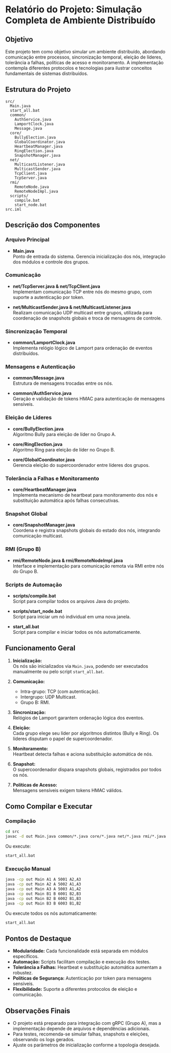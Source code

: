 # Relatório do Projeto: Simulação Completa de Ambiente Distribuído

## Objetivo

Este projeto tem como objetivo simular um ambiente distribuído, abordando comunicação entre processos, sincronização temporal, eleição de líderes, tolerância a falhas, políticas de acesso e monitoramento. A implementação contempla diferentes protocolos e tecnologias para ilustrar conceitos fundamentais de sistemas distribuídos.

## Estrutura do Projeto

```
src/
  Main.java
  start_all.bat
  common/
    AuthService.java
    LamportClock.java
    Message.java
  core/
    BullyElection.java
    GlobalCoordinator.java
    HeartbeatManager.java
    RingElection.java
    SnapshotManager.java
  net/
    MulticastListener.java
    MulticastSender.java
    TcpClient.java
    TcpServer.java
  rmi/
    RemoteNode.java
    RemoteNodeImpl.java
  scripts/
    compile.bat
    start_node.bat
src.iml
```

## Descrição dos Componentes

### Arquivo Principal

- **Main.java**  
  Ponto de entrada do sistema. Gerencia inicialização dos nós, integração dos módulos e controle dos grupos.

### Comunicação

- **net/TcpServer.java & net/TcpClient.java**  
  Implementam comunicação TCP entre nós do mesmo grupo, com suporte a autenticação por token.

- **net/MulticastSender.java & net/MulticastListener.java**  
  Realizam comunicação UDP multicast entre grupos, utilizada para coordenação de snapshots globais e troca de mensagens de controle.

### Sincronização Temporal

- **common/LamportClock.java**  
  Implementa relógio lógico de Lamport para ordenação de eventos distribuídos.

### Mensagens e Autenticação

- **common/Message.java**  
  Estrutura de mensagens trocadas entre os nós.

- **common/AuthService.java**  
  Geração e validação de tokens HMAC para autenticação de mensagens sensíveis.

### Eleição de Líderes

- **core/BullyElection.java**  
  Algoritmo Bully para eleição de líder no Grupo A.

- **core/RingElection.java**  
  Algoritmo Ring para eleição de líder no Grupo B.

- **core/GlobalCoordinator.java**  
  Gerencia eleição do supercoordenador entre líderes dos grupos.

### Tolerância a Falhas e Monitoramento

- **core/HeartbeatManager.java**  
  Implementa mecanismo de heartbeat para monitoramento dos nós e substituição automática após falhas consecutivas.

### Snapshot Global

- **core/SnapshotManager.java**  
  Coordena e registra snapshots globais do estado dos nós, integrando comunicação multicast.

### RMI (Grupo B)

- **rmi/RemoteNode.java & rmi/RemoteNodeImpl.java**  
  Interface e implementação para comunicação remota via RMI entre nós do Grupo B.

### Scripts de Automação

- **scripts/compile.bat**  
  Script para compilar todos os arquivos Java do projeto.

- **scripts/start_node.bat**  
  Script para iniciar um nó individual em uma nova janela.

- **start_all.bat**  
  Script para compilar e iniciar todos os nós automaticamente.

## Funcionamento Geral

1. **Inicialização:**  
   Os nós são inicializados via `Main.java`, podendo ser executados manualmente ou pelo script `start_all.bat`.

2. **Comunicação:**  
   - Intra-grupo: TCP (com autenticação).
   - Intergrupo: UDP Multicast.
   - Grupo B: RMI.

3. **Sincronização:**  
   Relógios de Lamport garantem ordenação lógica dos eventos.

4. **Eleição:**  
   Cada grupo elege seu líder por algoritmos distintos (Bully e Ring). Os líderes disputam o papel de supercoordenador.

5. **Monitoramento:**  
   Heartbeat detecta falhas e aciona substituição automática de nós.

6. **Snapshot:**  
   O supercoordenador dispara snapshots globais, registrados por todos os nós.

7. **Políticas de Acesso:**  
   Mensagens sensíveis exigem tokens HMAC válidos.

## Como Compilar e Executar

### Compilação

```bat
cd src
javac -d out Main.java common/*.java core/*.java net/*.java rmi/*.java
```
Ou execute:
```bat
start_all.bat
```

### Execução Manual

```bat
java -cp out Main A1 A 5001 A2,A3
java -cp out Main A2 A 5002 A1,A3
java -cp out Main A3 A 5003 A1,A2
java -cp out Main B1 B 6001 B2,B3
java -cp out Main B2 B 6002 B1,B3
java -cp out Main B3 B 6003 B1,B2
```
Ou execute todos os nós automaticamente:
```bat
start_all.bat
```

## Pontos de Destaque

- **Modularidade:** Cada funcionalidade está separada em módulos específicos.
- **Automação:** Scripts facilitam compilação e execução dos testes.
- **Tolerância a Falhas:** Heartbeat e substituição automática aumentam a robustez.
- **Políticas de Segurança:** Autenticação por token para mensagens sensíveis.
- **Flexibilidade:** Suporte a diferentes protocolos de eleição e comunicação.

## Observações Finais

- O projeto está preparado para integração com gRPC (Grupo A), mas a implementação depende de arquivos e dependências adicionais.
- Para testes, recomenda-se simular falhas, snapshots e eleições, observando os logs gerados.
- Ajuste os parâmetros de inicialização conforme a topologia desejada.